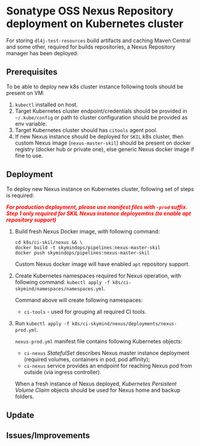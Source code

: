 # Sonatype OSS Nexus Repository deployment on Kubernetes cluster

For storing `dl4j-test-resources` build artifacts and caching Maven Central and some other, required for builds repositories, a Nexus Repository manager has been deployed.

## Prerequisites
To be able to deploy new k8s cluster instance following tools should be present on VM:
1. `kubectl` installed on host.
2. Target Kubernetes cluster endpoint/credentials should be provided in `~/.kube/config` or path to cluster configuration should be provided as env variable.
3. Target Kubernetes cluster should has `citools` agent pool.
4. If new Nexus instance should be deployed for `SKIL` k8s cluster, then custom Nexus image (`nexus-master-skil`) should be present on docker registry (docker hub or private one), else generic Nexus docker image if fine to use.

## Deployment
To deploy new Nexus instance on Kubernetes cluster, following set of steps is required:

<span style="color:red">_**For production deployment, please use manifest files with `-prod` suffix. Step 1 only required for SKIL Nexus instance deployemtns (to enable apt repository support)**_</span>
1. Build fresh Nexus Docker image, with following command:

   ```
   cd k8s/ci-skil/nexus && \
   docker build -t skymindops/pipelines:nexus-master-skil
   docker push skymindops/pipelines:nexus-master-skil
   ```

   Custom Nexus docker image will have enabled `apt` repository support.

2. Create Kubernetes namespaces required for Nexus operation, with following command:
   `kubectl apply -f k8s/ci-skymind/namespaces/namespaces.yml`.

   Command above will create following namespaces:
   * `ci-tools` - used for grouping all required CI tools.

3. Run `kubectl apply -f k8s/ci-skymind/nexus/deployments/nexus-prod.yml`.

   `nexus-prod.yml` manifest file contains following Kubernetes objects:
   * `ci-nexus` *StatefulSet* describes Nexus master instance deployment (required volumes, containers in pod, pod affinity);
   * `ci-nexus` service provides an endpoint for reaching Nexus pod from outside (via ingress controller).

   When a fresh instance of Nexus deployed, *Kubernetes Persistent Volume Claim* objects should be used for Nexus home and backup folders.

## Update

## Issues/Improvements